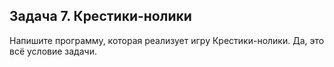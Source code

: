 ## Задача 7. Крестики-нолики
Напишите программу, которая реализует игру Крестики-нолики. Да, это всё условие задачи. 
